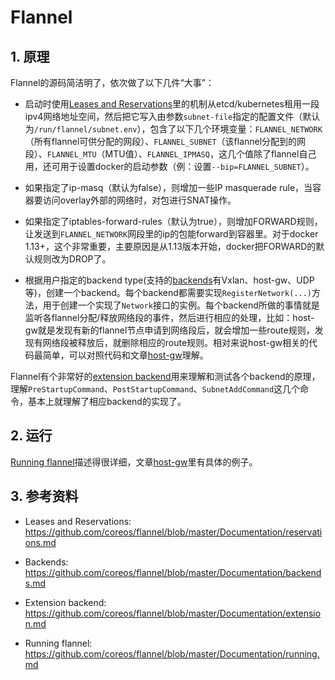 # Flannel

## 1. 原理

Flannel的源码简洁明了，依次做了以下几件“大事”：

* 启动时使用[Leases and Reservations](https://github.com/coreos/flannel/blob/master/Documentation/reservations.md)里的机制从etcd/kubernetes租用一段ipv4网络地址空间，然后把它写入由参数`subnet-file`指定的配置文件（默认为`/run/flannel/subnet.env`），包含了以下几个环境变量：`FLANNEL_NETWORK`（所有flannel可供分配的网段）、`FLANNEL_SUBNET`（该flannel分配到的网段）、`FLANNEL_MTU`（MTU值）、`FLANNEL_IPMASQ`，这几个值除了flannel自己用，还可用于设置docker的启动参数（例：设置`--bip=FLANNEL_SUBNET`）。

* 如果指定了ip-masq（默认为false），则增加一些IP masquerade rule，当容器要访问overlay外部的网络时，对包进行SNAT操作。
* 如果指定了iptables-forward-rules（默认为true），则增加FORWARD规则，让发送到`FLANNEL_NETWORK`网段里的ip的包能forward到容器里。对于docker 1.13+，这个非常重要，主要原因是从1.13版本开始，docker把FORWARD的默认规则改为DROP了。
* 根据用户指定的backend type(支持的[backends](https://github.com/coreos/flannel/blob/master/Documentation/backends.md)有Vxlan、host-gw、UDP等)，创建一个backend。每个backend都需要实现`RegisterNetwork(...)`方法，用于创建一个实现了`Network`接口的实例。每个backend所做的事情就是监听各flannel分配/释放网络段的事件，然后进行相应的处理，比如：host-gw就是发现有新的flannel节点申请到网络段后，就会增加一些route规则，发现有网络段被释放后，就删除相应的route规则。相对来说host-gw相关的代码最简单，可以对照代码和文章[host-gw](./host-gw.md)理解。

Flannel有个非常好的[extension backend](https://github.com/coreos/flannel/blob/master/Documentation/extension.md)用来理解和测试各个backend的原理，理解`PreStartupCommand`、`PostStartupCommand`、`SubnetAddCommand`这几个命令，基本上就理解了相应backend的实现了。

## 2. 运行

[Running flannel](https://github.com/coreos/flannel/blob/master/Documentation/running.md)描述得很详细，文章[host-gw](./host-gw.md)里有具体的例子。

## 3. 参考资料

* Leases and Reservations: https://github.com/coreos/flannel/blob/master/Documentation/reservations.md

* Backends: https://github.com/coreos/flannel/blob/master/Documentation/backends.md
* Extension backend: https://github.com/coreos/flannel/blob/master/Documentation/extension.md
* Running flannel: https://github.com/coreos/flannel/blob/master/Documentation/running.md